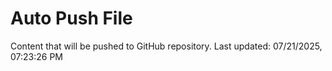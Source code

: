 # Auto Push File

Content that will be pushed to GitHub repository.
Last updated: 07/21/2025, 07:23:26 PM